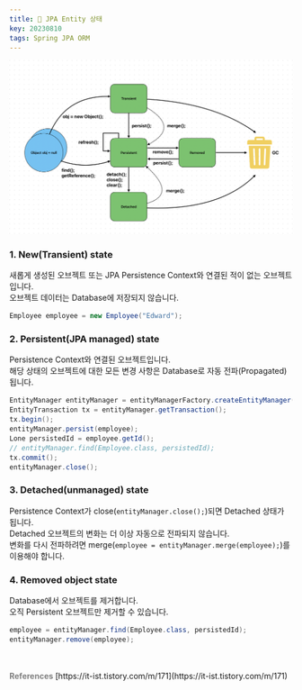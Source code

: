 ```yaml
---
title: 🍃 JPA Entity 상태
key: 20230810
tags: Spring JPA ORM
---
```


<img src="/images/jpa-entity-state.png" width="700px;" alt="JPA Entity 상태 변화" />

### 1. New(Transient) state
새롭게 생성된 오브젝트 또는 JPA Persistence Context와 연결된 적이 없는 오브젝트입니다.   
오브젝트 데이터는 Database에 저장되지 않습니다.

```java
Employee employee = new Employee("Edward");
```

### 2. Persistent(JPA managed) state
Persistence Context와 연결된 오브젝트입니다.   
해당 상태의 오브젝트에 대한 모든 변경 사항은 Database로 자동 전파(Propagated)됩니다.

```java
EntityManager entityManager = entityManagerFactory.createEntityManager();
EntityTransaction tx = entityManager.getTransaction();
tx.begin();
entityManager.persist(employee);
Lone persistedId = employee.getId();
// entityManager.find(Employee.class, persistedId);
tx.commit();
entityManager.close();
```

### 3. Detached(unmanaged) state
Persistence Context가 close(`entityManager.close();`)되면 Detached 상태가 됩니다.   
Detached 오브젝트의 변화는 더 이상 자동으로 전파되지 않습니다.   
변화를 다시 전파하려면 merge(`employee = entityManager.merge(employee);`)를 이용해야 합니다.

### 4. Removed object state
Database에서 오브젝트를 제거합니다.   
오직 Persistent 오브젝트만 제거할 수 있습니다.

```java
employee = entityManager.find(Employee.class, persistedId);
entityManager.remove(employee);
```

<br>
<br>
<span style="color: grey; font-weight: 700;">References</span>   
[https://it-ist.tistory.com/m/171](https://it-ist.tistory.com/m/171)
